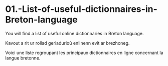 # 01.-List-of-useful-dictionnaires-in-Breton-language
You will find a list of useful online dictionnaries in Breton language.


Kavout a rit ur rollad geriadurioù enlinenn evit ar brezhoneg.


Voici une liste regroupant les principaux dictionnaires en ligne concernant la langue bretonne.
